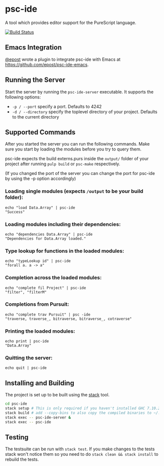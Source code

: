 psc-ide
===

A tool which provides editor support for the PureScript language.

[![Build Status](https://travis-ci.org/kRITZCREEK/psc-ide.svg?branch=travis-build)](https://travis-ci.org/kRITZCREEK/psc-ide)

## Emacs Integration
[@epost](https://github.com/epost) wrote a plugin to integrate psc-ide with Emacs at https://github.com/epost/psc-ide-emacs.

## Running the Server
Start the server by running the `psc-ide-server` executable.
It supports the following options:

- `-p / --port` specify a port. Defaults to 4242
- `-d / --directory` specify the toplevel directory of your project. Defaults to
  the current directory

## Supported Commands

After you started the server you can run the following commands. Make sure you
start by loading the modules before you try to query them.

psc-ide expects the build externs.purs inside the `output/` folder of your
project after running `pulp build` or `psc-make` respectively.

(If you changed the port of the server you can change the port for psc-ide by
using the -p option accordingly)

### Loading single modules (expects `/output` to be your build folder):

 ```
 echo "load Data.Array" | psc-ide
 "Success"
 ```

### Loading modules including their dependencies:

 ```
 echo "dependencies Data.Array" | psc-ide
 "Dependencies for Data.Array loaded."
 ```

### Type lookup for functions in the loaded modules:

 ```
 echo "typeLookup id" | psc-ide
 "forall a. a -> a"
 ```

### Completion across the loaded modules:

 ```
 echo "complete fil Project" | psc-ide
 "filter", "filterM"
 ```

### Completions from Pursuit:

```
echo "complete trav Pursuit" | psc -ide
"traverse, traverse_, bitraverse, bitraverse_, cotraverse"
```

### Printing the loaded modules:

 ```
 echo print | psc-ide
 "Data.Array"
 ```

### Quitting the server:
```
echo quit | psc-ide
```

## Installing and Building

The project is set up to be built using the
[stack](https://github.com/commercialhaskell/stack) tool.

```bash
cd psc-ide
stack setup # This is only required if you haven't installed GHC 7.10.2 before
stack build # add --copy-bins to also copy the compiled binaries to ~/.local/bin/
stack exec -- psc-ide-server &
stack exec -- psc-ide
```

## Testing

The testsuite can be run with `stack test`.
If you make changes to the tests stack won't notice them so you need to
do `stack clean && stack install` to rebuild the tests. 


